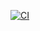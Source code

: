 [![CI](https://github.com/SebastianRosero16/integracion_continua/actions/workflows/ci.yml/badge.svg)](https://github.com/SebastianRosero16/integracion_continua/actions/workflows/ci.yml)